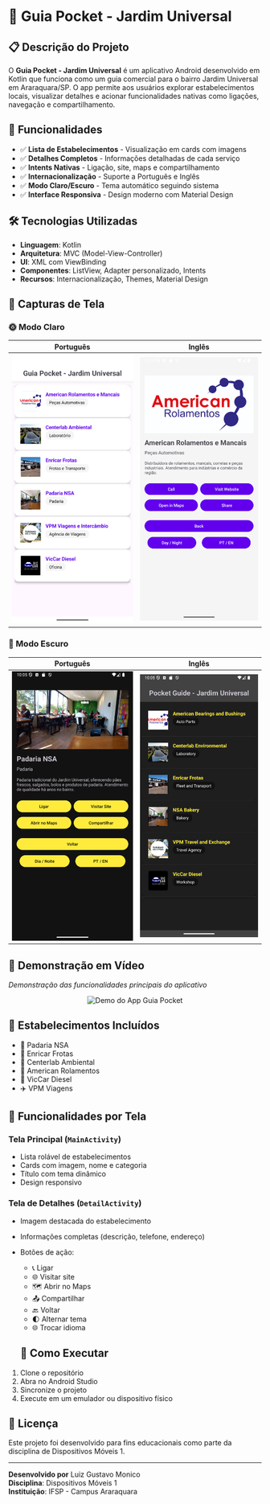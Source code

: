 # 📱 Guia Pocket - Jardim Universal

## 📋 Descrição do Projeto
O **Guia Pocket - Jardim Universal** é um aplicativo Android desenvolvido em Kotlin que funciona como um guia comercial para o bairro Jardim Universal em Araraquara/SP. O app permite aos usuários explorar estabelecimentos locais, visualizar detalhes e acionar funcionalidades nativas como ligações, navegação e compartilhamento.

## 🎯 Funcionalidades
- ✅ **Lista de Estabelecimentos** - Visualização em cards com imagens
- ✅ **Detalhes Completos** - Informações detalhadas de cada serviço
- ✅ **Intents Nativas** - Ligação, site, maps e compartilhamento
- ✅ **Internacionalização** - Suporte a Português e Inglês
- ✅ **Modo Claro/Escuro** - Tema automático seguindo sistema
- ✅ **Interface Responsiva** - Design moderno com Material Design

## 🛠 Tecnologias Utilizadas
- **Linguagem**: Kotlin
- **Arquitetura**: MVC (Model-View-Controller)
- **UI**: XML com ViewBinding
- **Componentes**: ListView, Adapter personalizado, Intents
- **Recursos**: Internacionalização, Themes, Material Design

## 📸 Capturas de Tela

### 🌞 Modo Claro
| Português | Inglês |
|-----------|---------|
| <img src="screenshots/light_pt.png" width="280" alt="Modo Claro Português"> | <img src="screenshots/light_en.png" width="280" alt="Modo Claro Inglês"> |

### 🌙 Modo Escuro  
| Português | Inglês |
|-----------|---------|
| <img src="screenshots/dark_pt.png" width="280" alt="Modo Escuro Português"> | <img src="screenshots/dark_en.png" width="280" alt="Modo Escuro Inglês"> |

## 🎥 Demonstração em Vídeo
*Demonstração das funcionalidades principais do aplicativo*

<p align="center">
  <img src="screenshots/demo.gif" width="300" alt="Demo do App Guia Pocket">
</p>

## 🏢 Estabelecimentos Incluídos
- 🥖 Padaria NSA
- 🚚 Enricar Frotas  
- 🔬 Centerlab Ambiental
- 🔧 American Rolamentos
- 🚛 VicCar Diesel
- ✈️ VPM Viagens

## 📱 Funcionalidades por Tela

### Tela Principal (`MainActivity`)
- Lista rolável de estabelecimentos
- Cards com imagem, nome e categoria
- Título com tema dinâmico
- Design responsivo

### Tela de Detalhes (`DetailActivity`)  
- Imagem destacada do estabelecimento
- Informações completas (descrição, telefone, endereço)
- Botões de ação:
  - 📞 Ligar
  - 🌐 Visitar site
  - 🗺️ Abrir no Maps
  - 📤 Compartilhar
  - 🔙 Voltar
  - 🌓 Alternar tema
  - 🌐 Trocar idioma

  ## 🚀 Como Executar
1. Clone o repositório
2. Abra no Android Studio
3. Sincronize o projeto
4. Execute em um emulador ou dispositivo físico

## 📄 Licença
Este projeto foi desenvolvido para fins educacionais como parte da disciplina de Dispositivos Móveis 1.

---

**Desenvolvido por** Luiz Gustavo Monico  
**Disciplina**: Dispositivos Móveis 1  
**Instituição**: IFSP - Campus Araraquara
